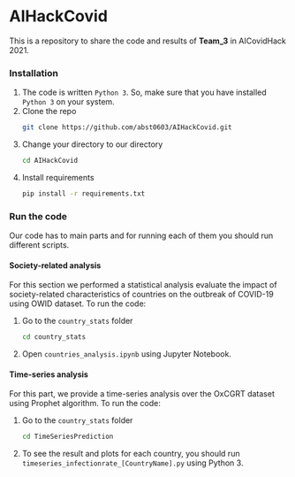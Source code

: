 # AIHackCovid
This is a repository to share the code and results of **Team_3** in AICovidHack 2021.
<!--
*** Thanks for checking out the Best-README-Template. If you have a suggestion
*** that would make this better, please fork the repo and create a pull request
*** or simply open an issue with the tag "enhancement".
*** Thanks again! Now go create something AMAZING! :D
-->



<!-- PROJECT SHIELDS -->
<!--
*** I'm using markdown "reference style" links for readability.
*** Reference links are enclosed in brackets [ ] instead of parentheses ( ).
*** See the bottom of this document for the declaration of the reference variables
*** for contributors-url, forks-url, etc. This is an optional, concise syntax you may use.
*** https://www.markdownguide.org/basic-syntax/#reference-style-links-->

### Installation

1. The code is written `Python 3`. So, make sure that you have installed `Python 3` on your system. 
2. Clone the repo
   ```sh
   git clone https://github.com/abst0603/AIHackCovid.git
   ```
3. Change your directory to our directory
   ```sh
   cd AIHackCovid
   ```
4. Install requirements
   ```sh
   pip install -r requirements.txt
   ```


### Run the code
Our code has to main parts and for running each of them you should run different scripts.

#### Society-related analysis
For this section we performed a statistical analysis evaluate the impact of society-related characteristics of countries
on the outbreak of COVID-19 using OWID dataset. To run the code:

1. Go to the `country_stats` folder
   ```sh
   cd country_stats
   ```
2. Open `countries_analysis.ipynb` using Jupyter Notebook.


#### Time-series analysis
For this part, we provide a time-series analysis over the OxCGRT dataset using Prophet algorithm. To run the code:   

1. Go to the `country_stats` folder
   ```sh
   cd TimeSeriesPrediction
   ```
2. To see the result and plots for each country, you should run `timeseries_infectionrate_[CountryName].py` using Python 3.
